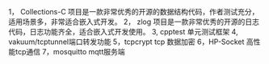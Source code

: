
1， Collections-C 项目是一款非常优秀的开源的数据结构代码，作者测试充分，适用场景多，非常适合嵌入式开发。
2， zlog 项目是一款非常优秀的开源的日志代码，日志功能齐全，适合嵌入式开发使用。
3, cpptest 单元测试框架
4, vakuum/tcptunnel端口转发功能
5，tcpcrypt tcp 数据加密
6，HP-Socket 高性能tcp通信
7，mosquitto mqtt服务端
